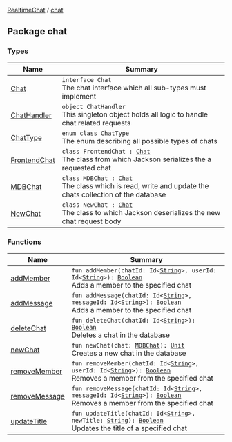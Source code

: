 [RealtimeChat](../index.md) / [chat](./index.md)

## Package chat

### Types

| Name | Summary |
|---|---|
| [Chat](-chat/index.md) | `interface Chat`<br>The chat interface which all sub-types must implement |
| [ChatHandler](-chat-handler/index.md) | `object ChatHandler`<br>This singleton object holds all logic to handle chat related requests |
| [ChatType](-chat-type/index.md) | `enum class ChatType`<br>The enum describing all possible types of chats |
| [FrontendChat](-frontend-chat/index.md) | `class FrontendChat : `[`Chat`](-chat/index.md)<br>The class from which Jackson serializes the a requested chat |
| [MDBChat](-m-d-b-chat/index.md) | `class MDBChat : `[`Chat`](-chat/index.md)<br>The class which is read, write and update the chats collection of the database |
| [NewChat](-new-chat/index.md) | `class NewChat : `[`Chat`](-chat/index.md)<br>The class to which Jackson deserializes the new chat request body |

### Functions

| Name | Summary |
|---|---|
| [addMember](add-member.md) | `fun addMember(chatId: Id<`[`String`](https://kotlinlang.org/api/latest/jvm/stdlib/kotlin/-string/index.html)`>, userId: Id<`[`String`](https://kotlinlang.org/api/latest/jvm/stdlib/kotlin/-string/index.html)`>): `[`Boolean`](https://kotlinlang.org/api/latest/jvm/stdlib/kotlin/-boolean/index.html)<br>Adds a member to the specified chat |
| [addMessage](add-message.md) | `fun addMessage(chatId: Id<`[`String`](https://kotlinlang.org/api/latest/jvm/stdlib/kotlin/-string/index.html)`>, messageId: Id<`[`String`](https://kotlinlang.org/api/latest/jvm/stdlib/kotlin/-string/index.html)`>): `[`Boolean`](https://kotlinlang.org/api/latest/jvm/stdlib/kotlin/-boolean/index.html)<br>Adds a member to the specified chat |
| [deleteChat](delete-chat.md) | `fun deleteChat(chatId: Id<`[`String`](https://kotlinlang.org/api/latest/jvm/stdlib/kotlin/-string/index.html)`>): `[`Boolean`](https://kotlinlang.org/api/latest/jvm/stdlib/kotlin/-boolean/index.html)<br>Deletes a chat in the database |
| [newChat](new-chat.md) | `fun newChat(chat: `[`MDBChat`](-m-d-b-chat/index.md)`): `[`Unit`](https://kotlinlang.org/api/latest/jvm/stdlib/kotlin/-unit/index.html)<br>Creates a new chat in the database |
| [removeMember](remove-member.md) | `fun removeMember(chatId: Id<`[`String`](https://kotlinlang.org/api/latest/jvm/stdlib/kotlin/-string/index.html)`>, userId: Id<`[`String`](https://kotlinlang.org/api/latest/jvm/stdlib/kotlin/-string/index.html)`>): `[`Boolean`](https://kotlinlang.org/api/latest/jvm/stdlib/kotlin/-boolean/index.html)<br>Removes a member from the specified chat |
| [removeMessage](remove-message.md) | `fun removeMessage(chatId: Id<`[`String`](https://kotlinlang.org/api/latest/jvm/stdlib/kotlin/-string/index.html)`>, messageId: Id<`[`String`](https://kotlinlang.org/api/latest/jvm/stdlib/kotlin/-string/index.html)`>): `[`Boolean`](https://kotlinlang.org/api/latest/jvm/stdlib/kotlin/-boolean/index.html)<br>Removes a member from the specified chat |
| [updateTitle](update-title.md) | `fun updateTitle(chatId: Id<`[`String`](https://kotlinlang.org/api/latest/jvm/stdlib/kotlin/-string/index.html)`>, newTitle: `[`String`](https://kotlinlang.org/api/latest/jvm/stdlib/kotlin/-string/index.html)`): `[`Boolean`](https://kotlinlang.org/api/latest/jvm/stdlib/kotlin/-boolean/index.html)<br>Updates the title of a specified chat |
